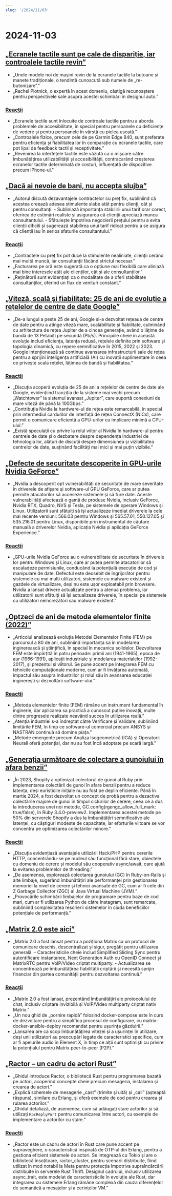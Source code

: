 ```yaml
---
slug: '/2024/11/03'
---
```


# 2024-11-03

## [„Ecranele tactile sunt pe cale de dispariție, iar controalele tactile revin”](https://spectrum.ieee.org/touchscreens)

- „Unele modele noi de mașini revin de la ecranele tactile la butoane și manete tradiționale, o tendință cunoscută sub numele de „re-butonizare”.”
- „Rachel Plotnick, o expertă în acest domeniu, câștigă recunoaștere pentru perspectivele sale asupra acestei schimbări în designul auto.”

### [Reacții](https://news.ycombinator.com/item?id=42033241)

- „Ecranele tactile sunt înlocuite de controale tactile pentru a aborda problemele de accesibilitate, în special pentru persoanele cu deficiențe de vedere și pentru persoanele în vârstă cu pielea uscată.”
- „Controalele fizice, precum cele de pe Garmin Edge 840, sunt preferate pentru eficiența și fiabilitatea lor în comparație cu ecranele tactile, care pot lipsi de feedback tactil și receptivitate.”
- „Revenirea la interfețele tactile este văzută ca o mișcare către îmbunătățirea utilizabilității și accesibilității, contracarând creșterea ecranelor tactile determinată de costuri, influențată de dispozitive precum iPhone-ul.”

## [„Dacă ai nevoie de bani, nu accepta slujba”](https://bitfieldconsulting.com/posts/need-money)

- „Autorul discută dezavantajele contractelor cu preț fix, subliniind că acestea creează adesea stimulente slabe atât pentru clienți, cât și pentru consultanți. - Subliniază importanța stabilirii unui tarif orar corect, oferirea de estimări realiste și asigurarea că clienții apreciază munca consultantului. - Sfătuiește împotriva negocierii prețului pentru a evita clienții dificili și sugerează stabilirea unui tarif ridicat pentru a se asigura că clienții iau în serios sfaturile consultantului.”

### [Reacții](https://news.ycombinator.com/item?id=42032638)

- „Contractele cu preț fix pot duce la stimulente nealiniate, clienții cerând mai multă muncă, iar consultanții făcând strictul necesar.”
- „Facturarea pe oră este sugerată ca o opțiune mai flexibilă care aliniază mai bine interesele atât ale clienților, cât și ale consultanților.”
- „Reținătorii sunt evidențiați ca o modalitate de a oferi stabilitate consultanților, oferind un flux de venituri constant.”

## [„Viteză, scală și fiabilitate: 25 de ani de evoluție a rețelelor de centre de date Google”](https://cloud.google.com/blog/products/networking/speed-scale-reliability-25-years-of-data-center-networking)

- „De-a lungul a peste 25 de ani, Google și-a dezvoltat rețeaua de centre de date pentru a atinge viteză mare, scalabilitate și fiabilitate, culminând cu arhitectura de rețea Jupiter de a cincea generație, având o lățime de bandă de 13 Petabiți pe secundă (Pb/s). Principiile cheie în această evoluție includ eficiența, latența redusă, rețelele definite prin software și topologia dinamică, cu repere semnificative în 2015, 2022 și 2023. Google intenționează să continue avansarea infrastructurii sale de rețea pentru a sprijini inteligența artificială (AI) cu inovații suplimentare în ceea ce privește scala rețelei, lățimea de bandă și fiabilitatea.”

### [Reacții](https://news.ycombinator.com/item?id=42031169)

- „Discuția acoperă evoluția de 25 de ani a rețelelor de centre de date ale Google, evidențiind tranziția de la sisteme mai vechi precum „Watchtower” la sistemul avansat „Jupiter”, care suportă conexiuni de mare viteză de până la 100Gbps.”
- „Contribuția Nvidia la hardware-ul de rețea este remarcabilă, în special prin intermediul cardurilor de interfață de rețea ConnectX (NICs), care permit o comunicare eficientă a GPU-urilor cu implicare minimă a CPU-ului.”
- „Există speculații cu privire la rolul viitor al Nvidia în hardware-ul pentru centrele de date și o dezbatere despre dependența industriei de tehnologia lor, alături de discuții despre dimensiunea și vizibilitatea centrelor de date, susținând facilități mai mici și mai puțin vizibile.”

## [„Defecte de securitate descoperite în GPU-urile Nvidia GeForce”](https://www.pcworld.com/article/2504035/security-flaws-found-in-all-nvidia-geforce-gpus-update-drivers-asap.html)

- „Nvidia a descoperit opt vulnerabilități de securitate de mare severitate în driverele de afișare și software-ul GPU GeForce, care ar putea permite atacatorilor să acceseze sistemele și să fure date. Aceste vulnerabilități afectează o gamă de produse Nvidia, inclusiv GeForce, Nvidia RTX, Quadro, NVS și Tesla, pe sistemele de operare Windows și Linux. Utilizatorii sunt sfătuiți să își actualizeze imediat driverele la cele mai recente versiuni: 566.03 pentru Windows și 565.57.01, 550.127.05 și 535.216.01 pentru Linux, disponibile prin instrumentul de căutare manuală a driverelor Nvidia, aplicația Nvidia și aplicația GeForce Experience.”

### [Reacții](https://news.ycombinator.com/item?id=42030463)

- „GPU-urile Nvidia GeForce au o vulnerabilitate de securitate în driverele lor pentru Windows și Linux, care ar putea permite atacatorilor să escaladeze permisiunile, conducând la potențială execuție de cod și manipulare de date. Defectul este deosebit de îngrijorător pentru sistemele cu mai mulți utilizatori, sistemele cu malware existent și gazdele de virtualizare, deși nu este ușor exploatabil prin browsere. Nvidia a lansat drivere actualizate pentru a atenua problema, iar utilizatorii sunt sfătuiți să își actualizeze driverele, în special pe sistemele cu utilizatori neîncrezători sau malware existent.”

## [„Optzeci de ani de metoda elementelor finite (2022)”](https://link.springer.com/article/10.1007/s11831-022-09740-9)

- „Articolul analizează evoluția Metodei Elementelor Finite (FEM) pe parcursul a 80 de ani, subliniind importanța sa în modelarea inginerească și științifică, în special în mecanica solidelor. Dezvoltarea FEM este împărțită în patru perioade: primii ani (1941-1965), epoca de aur (1966-1991), aplicații industriale și modelarea materialelor (1992-2017), și prezentul și viitorul. Se pune accent pe integrarea FEM cu tehnicile computaționale moderne, cum ar fi învățarea automată, impactul său asupra industriilor și rolul său în avansarea educației inginerești și dezvoltării software-ului.”

### [Reacții](https://news.ycombinator.com/item?id=42028569)

- „Metoda elementelor finite (FEM) rămâne un instrument fundamental în inginerie, dar aplicarea sa practică a cunoscut puține inovații, multe dintre progresele realizate neavând succes în utilizarea reală.”
- „Atenția industriei s-a îndreptat către Verificare și Validare, subliniind limitările FEM, în timp ce software-ul comercial precum ANSYS și NASTRAN continuă să domine piața.”
- „Metode emergente precum Analiza Isogeometrică (IGA) și Operatorii Neurali oferă potențial, dar nu au fost încă adoptate pe scară largă.”

## [„Generația următoare de colectare a gunoiului în afara benzii”](https://railsatscale.com/2024-10-23-next-generation-oob-gc/)

- „În 2023, Shopify a optimizat colectorul de gunoi al Ruby prin implementarea colectării de gunoi în afara benzii pentru a reduce latența, deși euristicile inițiale nu au fost pe deplin eficiente. Până în martie 2024, a fost dezvoltat un concept de probă pentru a dezactiva colectările majore de gunoi în timpul ciclurilor de cerere, ceea ce a dus la introducerea unei noi metode, GC.config(rgengc_allow_full_mark: true/false), în Ruby 3.4.0-preview2. Implementarea acestei metode pe 50% din serverele Shopify a dus la îmbunătățiri semnificative ale latenței, cu câștiguri modeste de capacitate, iar eforturile viitoare se vor concentra pe optimizarea colectărilor minore.”

### [Reacții](https://news.ycombinator.com/item?id=42028833)

- „Discuția evidențiază avantajele utilizării Hack/PHP pentru cererile HTTP, concentrându-se pe nucleul său funcțional fără stare, obiectele cu domeniu de cerere și modelul său cooperativ async/await, care ajută la evitarea problemelor de threading.”
- „De asemenea, explorează colectarea gunoiului (GC) în Ruby-on-Rails și alte limbaje, sugerând îmbunătățiri ale performanței prin gestionarea memoriei la nivel de cerere și tehnici avansate de GC, cum ar fi cele din Z Garbage Collector (ZGC) al Java Virtual Machine (JVM).”
- „Provocările schimbării limbajelor de programare pentru baze de cod mari, cum ar fi utilizarea Python de către Instagram, sunt remarcate, subliniind complexitatea rescrierii sistemelor în ciuda beneficiilor potențiale de performanță.”

## [„Matrix 2.0 este aici”](https://matrix.org/blog/2024/10/29/matrix-2.0-is-here/?resubmit)

- „Matrix 2.0 a fost lansat pentru a poziționa Matrix ca un protocol de comunicare deschis, descentralizat și sigur, pregătit pentru utilizarea generală. - Caracteristicile cheie includ Simplified Sliding Sync pentru autentificare instantanee, Next Generation Auth cu OpenID Connect și MatrixRTC pentru VoIP/Video criptat multiparty. - Actualizarea se concentrează pe îmbunătățirea fiabilității criptării și necesită sprijin financiar din partea comunității pentru dezvoltarea continuă.”

### [Reacții](https://news.ycombinator.com/item?id=42032387)

- „Matrix 2.0 a fost lansat, prezentând îmbunătățiri ale protocolului de chat, inclusiv criptare invizibilă și VoIP/Video multiparty criptat nativ Matrix.”
- „Un nou ghid de „pornire rapidă” folosind docker-compose este în curs de dezvoltare pentru a simplifica procesul de configurare, cu matrix-docker-ansible-deploy recomandat pentru ușurința găzduirii.”
- „Lansarea are ca scop îmbunătățirea vitezei și a ușurinței în utilizare, deși unii utilizatori au preocupări legate de caracteristici specifice, cum ar fi apelurile audio în Element X, în timp ce alții sunt optimiști cu privire la potențialul pentru Matrix peer-to-peer (P2P).”

## [„Ractor – un cadru de actori Rust”](https://slawlor.github.io/ractor/quickstart/)

- „Ghidul introduce Ractor, o bibliotecă Rust pentru programarea bazată pe actori, acoperind concepte cheie precum mesageria, instalarea și crearea de actori.”
- „Explică schemele de mesagerie „cast” (trimite și uită) și „call” (așteaptă răspuns), similare cu Erlang, și oferă exemple de cod pentru crearea și rularea actorilor.”
- „Ghidul detaliază, de asemenea, cum să adăugați stare actorilor și să utilizați `RpcReplyPort` pentru comunicarea între actori, cu exemple de implementare a actorilor cu stare.”

### [Reacții](https://news.ycombinator.com/item?id=42030625)

- „Ractor este un cadru de actori în Rust care pune accent pe supraveghere, o caracteristică inspirată de OTP-ul din Erlang, pentru a gestiona eficient sistemele de actori. Se integrează cu Tokio și are o bibliotecă însoțitoare, ractor_cluster, pentru scenarii distribuite, fiind utilizat în mod notabil la Meta pentru protecția împotriva supraîncărcării distribuite în serverele Rust Thrift. Designul cadrului, inclusiv utilizarea async_trait, este modelat de caracteristicile în evoluție ale Rust, dar integrarea cu sistemele Erlang rămâne complexă din cauza diferențelor de semantică a mesajelor și a cerințelor VM.”

<head>
  <meta property="og:title" content="„Ecranele tactile sunt pe cale de dispariție, iar controalele tactile revin”" />
  <meta property="og:type" content="website" />
  <meta property="og:image" content="https://og.cho.sh/api/og/?title=%E2%80%9EEcranele%20tactile%20sunt%20pe%20cale%20de%20dispari%C8%9Bie%2C%20iar%20controalele%20tactile%20revin%E2%80%9D&subheading=duminic%C4%83%2C%203%20noiembrie%202024%3A%20Rezumat%20Hacker%20News" />
</head>
